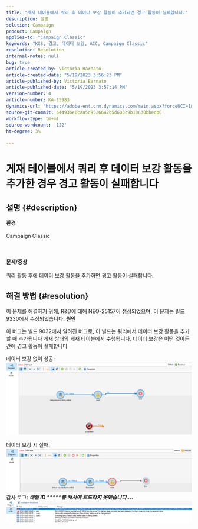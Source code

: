 ```yaml
---
title: "게재 테이블에서 쿼리 후 데이터 보강 활동이 추가되면 경고 활동이 실패합니다."
description: 설명
solution: Campaign
product: Campaign
applies-to: "Campaign Classic"
keywords: "KCS, 경고, 데이터 보강, ACC, Campaign Classic"
resolution: Resolution
internal-notes: null
bug: true
article-created-by: Victoria Barnato
article-created-date: "5/19/2023 3:56:23 PM"
article-published-by: Victoria Barnato
article-published-date: "5/19/2023 3:57:14 PM"
version-number: 4
article-number: KA-15983
dynamics-url: "https://adobe-ent.crm.dynamics.com/main.aspx?forceUCI=1&pagetype=entityrecord&etn=knowledgearticle&id=aab685b1-5df6-ed11-8848-6045bd0065b6"
source-git-commit: 644936e0caa5d9526642b5d603c9b10630bbedb6
workflow-type: tm+mt
source-wordcount: '122'
ht-degree: 3%

---
```


# 게재 테이블에서 쿼리 후 데이터 보강 활동을 추가한 경우 경고 활동이 실패합니다

## 설명 {#description}

<b>환경</b><br><br>Campaign Classic<br><br><br><br><b>문제/증상</b><br><br>쿼리 활동 후에 데이터 보강 활동을 추가하면 경고 활동이 실패합니다. <br>

## 해결 방법 {#resolution}


이 문제를 해결하기 위해, R&amp;D에 대해 NEO-25157이 생성되었으며, 이 문제는 빌드 9330에서 수정되었습니다.
<b>원인</b>


이 버그는 빌드 9032에서 알려진 버그로, 이 빌드는 쿼리에서 데이터 보강 활동을 추가할 때 추가됩니다<b> </b>게재 상태의 게재 테이블에서 수행됩니다. 데이터 보강은 어떤 것이든 간에 경고 활동이 실패합니다

데이터 보강 없이 성공:
![](assets/ab975c07-d043-ed11-bba2-0022480868ff.png)

데이터 보강 시 실패:
![](assets/ad975c07-d043-ed11-bba2-0022480868ff.png)
감사 로그: <b>*배달 ID \*\*\*\*\*를 캐시에 로드하지 못했습니다....</b>*
![](assets/ac975c07-d043-ed11-bba2-0022480868ff.png)
